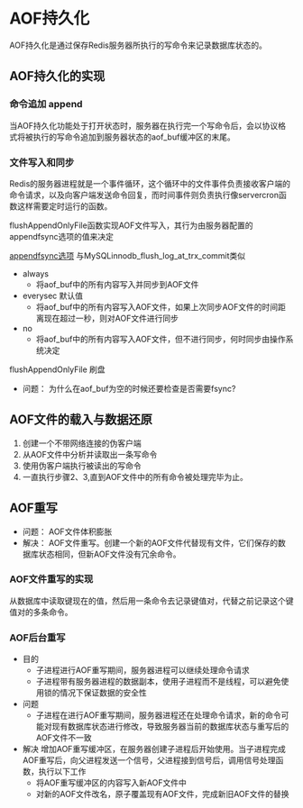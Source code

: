 # AOF持久化

AOF持久化是通过保存Redis服务器所执行的写命令来记录数据库状态的。

## AOF持久化的实现

### 命令追加 append

当AOF持久化功能处于打开状态时，服务器在执行完一个写命令后，会以协议格式将被执行的写命令追加到服务器状态的aof_buf缓冲区的末尾。

### 文件写入和同步

Redis的服务器进程就是一个事件循环，这个循环中的文件事件负责接收客户端的命令请求，以及向客户端发送命令回复，而时间事件则负责执行像servercron函数这样需要定时运行的函数。

flushAppendOnlyFile函数实现AOF文件写入，其行为由服务器配置的appendfsync选项的值来决定

[appendfsync选项](https://redislabs.com/ebook/part-2-core-concepts/chapter-4-keeping-data-safe-and-ensuring-performance/4-1-persistence-options/4-1-2-append-only-file-persistence/) 与MySQLinnodb_flush_log_at_trx_commit类似

- always
  - 将aof_buf中的所有内容写入并同步到AOF文件
- everysec 默认值
  - 将aof_buf中的所有内容写入AOF文件，如果上次同步AOF文件的时间距离现在超过一秒，则对AOF文件进行同步
- no
  - 将aof_buf中的所有内容写入AOF文件，但不进行同步，何时同步由操作系统决定

flushAppendOnlyFile 刷盘

- 问题： 为什么在aof_buf为空的时候还要检查是否需要fsync?

## AOF文件的载入与数据还原

1. 创建一个不带网络连接的伪客户端
2. 从AOF文件中分析并读取出一条写命令
3. 使用伪客户端执行被读出的写命令
4. 一直执行步骤2、3,直到AOF文件中的所有命令被处理完毕为止。

## AOF重写

- 问题： AOF文件体积膨胀
- 解决： AOF文件重写。创建一个新的AOF文件代替现有文件，它们保存的数据库状态相同，但新AOF文件没有冗余命令。

### AOF文件重写的实现

从数据库中读取键现在的值，然后用一条命令去记录键值对，代替之前记录这个键值对的多条命令。

### AOF后台重写

- 目的
  - 子进程进行AOF重写期间，服务器进程可以继续处理命令请求
  - 子进程带有服务器进程的数据副本，使用子进程而不是线程，可以避免使用锁的情况下保证数据的安全性
- 问题
  - 子进程在进行AOF重写期间，服务器进程还在处理命令请求，新的命令可能对现有数据库状态进行修改，导致服务器当前的数据库状态与重写后的AOF文件不一致
- 解决
  增加AOF重写缓冲区，在服务器创建子进程后开始使用。当子进程完成AOF重写后，向父进程发送一个信号，父进程接到信号后，调用信号处理函数，执行以下工作
  - 将AOF重写缓冲区的内容写入新AOF文件中
  - 对新的AOF文件改名，原子覆盖现有AOF文件，完成新旧AOF文件的替换